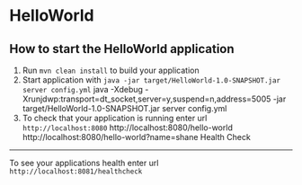 # HelloWorld

How to start the HelloWorld application
---

1. Run `mvn clean install` to build your application
1. Start application with `java -jar target/HelloWorld-1.0-SNAPSHOT.jar server config.yml`
 java -Xdebug -Xrunjdwp:transport=dt_socket,server=y,suspend=n,address=5005 -jar target/HelloWorld-1.0-SNAPSHOT.jar server config.yml
1. To check that your application is running enter url `http://localhost:8080`
   http://localhost:8080/hello-world
   http://localhost:8080/hello-world?name=shane
Health Check
---

To see your applications health enter url `http://localhost:8081/healthcheck`
